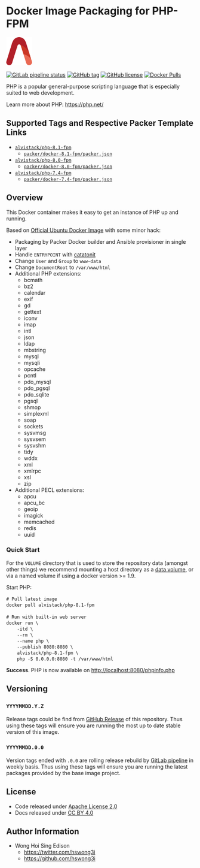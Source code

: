 # Docker Image Packaging for PHP-FPM

<a href="https://alvistack.com" title="AlviStack" target="_blank"><img src="/alvistack.svg" height="75" alt="AlviStack"></a>

[![GitLab pipeline status](https://img.shields.io/gitlab/pipeline/alvistack/docker-php-fpm/master)](https://gitlab.com/alvistack/docker-php-fpm/-/pipelines)
[![GitHub tag](https://img.shields.io/github/tag/alvistack/docker-php-fpm.svg)](https://github.com/alvistack/docker-php-fpm/tags)
[![GitHub license](https://img.shields.io/github/license/alvistack/docker-php-fpm.svg)](https://github.com/alvistack/docker-php-fpm/blob/master/LICENSE)
[![Docker Pulls](https://img.shields.io/docker/pulls/alvistack/php-8.1-fpm.svg)](https://hub.docker.com/r/alvistack/php-8.1-fpm)

PHP is a popular general-purpose scripting language that is especially suited to web development.

Learn more about PHP: <https://php.net/>

## Supported Tags and Respective Packer Template Links

-   [`alvistack/php-8.1-fpm`](https://hub.docker.com/r/alvistack/php-8.1-fpm)
    -   [`packer/docker-8.1-fpm/packer.json`](https://github.com/alvistack/docker-php-fpm/blob/master/packer/docker-8.1-fpm/packer.json)
-   [`alvistack/php-8.0-fpm`](https://hub.docker.com/r/alvistack/php-8.0-fpm)
    -   [`packer/docker-8.0-fpm/packer.json`](https://github.com/alvistack/docker-php-fpm/blob/master/packer/docker-8.0-fpm/packer.json)
-   [`alvistack/php-7.4-fpm`](https://hub.docker.com/r/alvistack/php-7.4-fpm)
    -   [`packer/docker-7.4-fpm/packer.json`](https://github.com/alvistack/docker-php-fpm/blob/master/packer/docker-7.4-fpm/packer.json)

## Overview

This Docker container makes it easy to get an instance of PHP up and running.

Based on [Official Ubuntu Docker Image](https://hub.docker.com/_/ubuntu/) with some minor hack:

-   Packaging by Packer Docker builder and Ansible provisioner in single layer
-   Handle `ENTRYPOINT` with [catatonit](https://github.com/openSUSE/catatonit)
-   Change `User` and `Group` to `www-data`
-   Change `DocumentRoot` to `/var/www/html`
-   Additional PHP extensions:
    -   bcmath
    -   bz2
    -   calendar
    -   exif
    -   gd
    -   gettext
    -   iconv
    -   imap
    -   intl
    -   json
    -   ldap
    -   mbstring
    -   mysql
    -   mysqli
    -   opcache
    -   pcntl
    -   pdo_mysql
    -   pdo_pgsql
    -   pdo_sqlite
    -   pgsql
    -   shmop
    -   simplexml
    -   soap
    -   sockets
    -   sysvmsg
    -   sysvsem
    -   sysvshm
    -   tidy
    -   wddx
    -   xml
    -   xmlrpc
    -   xsl
    -   zip
-   Additional PECL extensions:
    -   apcu
    -   apcu_bc
    -   geoip
    -   imagick
    -   memcached
    -   redis
    -   uuid

### Quick Start

For the `VOLUME` directory that is used to store the repository data (amongst other things) we recommend mounting a host directory as a [data volume](https://docs.docker.com/engine/tutorials/dockervolumes/#/data-volumes), or via a named volume if using a docker version \>= 1.9.

Start PHP:

    # Pull latest image
    docker pull alvistack/php-8.1-fpm

    # Run with built-in web server
    docker run \
        -itd \
        --rm \
        --name php \
        --publish 8080:8080 \
        alvistack/php-8.1-fpm \
        php -S 0.0.0.0:8080 -t /var/www/html

**Success**. PHP is now available on <http://localhost:8080/phpinfo.php>

## Versioning

### `YYYYMMDD.Y.Z`

Release tags could be find from [GitHub Release](https://github.com/alvistack/docker-php-fpm/tags) of this repository. Thus using these tags will ensure you are running the most up to date stable version of this image.

### `YYYYMMDD.0.0`

Version tags ended with `.0.0` are rolling release rebuild by [GitLab pipeline](https://gitlab.com/alvistack/docker-php-fpm/-/pipelines) in weekly basis. Thus using these tags will ensure you are running the latest packages provided by the base image project.

## License

-   Code released under [Apache License 2.0](LICENSE)
-   Docs released under [CC BY 4.0](http://creativecommons.org/licenses/by/4.0/)

## Author Information

-   Wong Hoi Sing Edison
    -   <https://twitter.com/hswong3i>
    -   <https://github.com/hswong3i>
